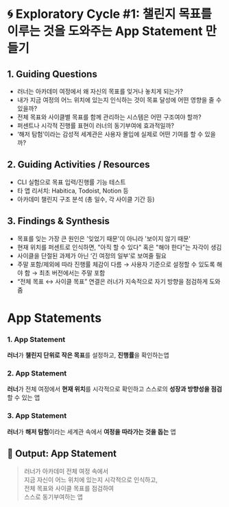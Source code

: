 # 🌀 Exploratory Cycle #1: 챌린지 목표를 이루는 것을 도와주는 App Statement 만들기

## 1. Guiding Questions

- 러너는 아카데미 여정에서 왜 자신의 목표를 잊거나 놓치게 되는가?
- 내가 지금 여정의 어느 위치에 있는지 인식하는 것이 목표 달성에 어떤 영향을 줄 수 있을까?
- 전체 목표와 사이클별 목표를 함께 관리하는 시스템은 어떤 구조여야 할까?
- 퍼센트나 시각적 진행률 표현이 러너의 동기부여에 효과적일까?
- ‘해저 탐험’이라는 감성적 세계관은 사용자 몰입에 실제로 어떤 기여를 할 수 있을까?

## 2. Guiding Activities / Resources

- CLI 실험으로 목표 입력/진행률 기능 테스트
- 타 앱 리서치: Habitica, Todoist, Notion 등
- 아카데미 챌린지 구조 분석 (총 일수, 각 사이클 기간 등)

## 3. Findings & Synthesis

- 목표를 잊는 가장 큰 원인은 '잊었기 때문'이 아니라 '보이지 않기 때문'
- 현재 위치를 퍼센트로 인식하면, "아직 할 수 있다" 혹은 "해야 한다"는 자각이 생김
- 사이클을 단절된 과제가 아닌 ‘긴 여정의 일부’로 보여줄 필요
- 주말 포함/제외에 따라 진행률 체감이 다름 → 사용자 기준으로 설정할 수 있도록 해야 함 → 최초 버전에서는 주말 포함
- “전체 목표 ↔ 사이클 목표” 연결은 러너가 지속적으로 자기 방향을 점검하게 도와줌

# App Statements

### 1. App Statement
**러너**가 **챌린지 단위로 작은 목표**를 설정하고, **진행률**을 확인하는앱

### 2. App Statement
**러너**가 전체 여정에서 **현재 위치**를 시각적으로 확인하고 스스로의 **성장과 방향성을 점검**할 수 있는 앱

### 3. App Statement
**러너**가 **해저 탐험**이라는 세계관 속에서 **여정을 따라가는 것을 돕는** 앱

## 📌 Output: App Statement

> 러너가 아카데미 전체 여정 속에서  
> 지금 자신이 어느 위치에 있는지 시각적으로 인식하고,  
> 전체 목표와 사이클 목표를 점검하여  
> 스스로 동기부여하는 앱  